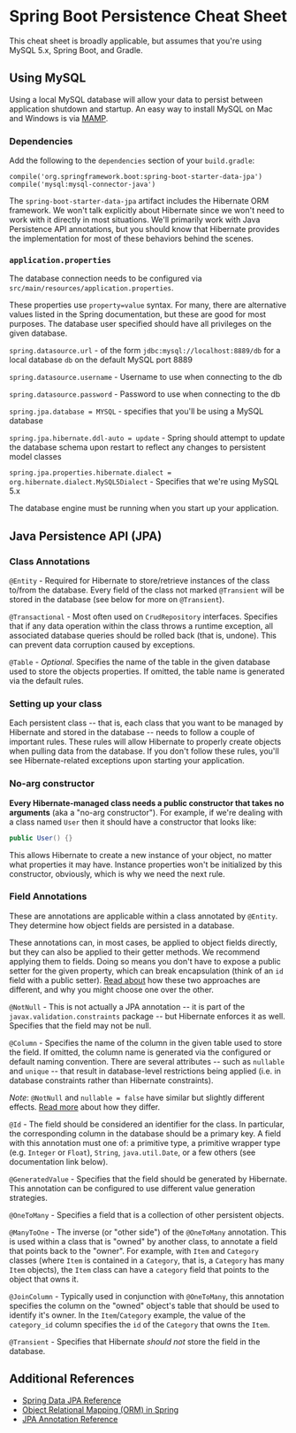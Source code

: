 # Spring Boot Persistence Cheat Sheet

This cheat sheet is broadly applicable, but assumes that you're using MySQL 5.x, Spring Boot, and Gradle.

## Using MySQL

Using a local MySQL database will allow your data to persist between application shutdown and startup. An easy way to install MySQL on Mac and Windows is via [MAMP](https://www.mamp.info/en/).

### Dependencies

Add the following to the `dependencies` section of your `build.gradle`:
```nohighlight
compile('org.springframework.boot:spring-boot-starter-data-jpa')
compile('mysql:mysql-connector-java')
```

The `spring-boot-starter-data-jpa` artifact includes the Hibernate ORM framework. We won't talk explicitly about Hibernate since we won't need to work with it directly in most situations. We'll primarily work with Java Persistence API annotations, but you should know that Hibernate provides the implementation for most of these behaviors behind the scenes.

### `application.properties`

The database connection needs to be configured via `src/main/resources/application.properties`.

These properties use `property=value` syntax. For many, there are alternative values listed in the Spring documentation, but these are good for most purposes. The database user specified should have all privileges on the given database.

`spring.datasource.url` - of the form `jdbc:mysql://localhost:8889/db` for a local database `db` on the default MySQL port 8889

`spring.datasource.username` - Username to use when connecting to the db

`spring.datasource.password` - Password to use when connecting to the db

`spring.jpa.database = MYSQL` - specifies that you'll be using a MySQL database

`spring.jpa.hibernate.ddl-auto = update` - Spring should attempt to update the database schema upon restart to reflect any changes to persistent model classes

`spring.jpa.properties.hibernate.dialect = org.hibernate.dialect.MySQL5Dialect` - Specifies that we're using MySQL 5.x

The database engine must be running when you start up your application.

## Java Persistence API (JPA)

### Class Annotations

`@Entity` - Required for Hibernate to store/retrieve instances of the class to/from the database. Every field of the class not marked `@Transient` will be stored in the database (see below for more on `@Transient`).

`@Transactional` - Most often used on `CrudRepository` interfaces. Specifies that if any data operation within the class throws a runtime exception, all associated database queries should be rolled back (that is, undone). This can prevent data corruption caused by exceptions.

`@Table` - *Optional*. Specifies the name of the table in the given database used to store the objects properties. If omitted, the table name is generated via the default rules.

### Setting up your class

Each persistent class -- that is, each class that you want to be managed by Hibernate and stored in the database -- needs to follow a couple of important rules. These rules will allow Hibernate to properly create objects when pulling data from the database. If you don't follow these rules, you'll see Hibernate-related exceptions upon starting your application.

### No-arg constructor

**Every Hibernate-managed class needs a public constructor that takes no arguments** (aka a "no-arg constructor"). For example, if we're dealing with a class named `User` then it should have a constructor that looks like:
```java
public User() {}
```
This allows Hibernate to create a new instance of your object, no matter what properties it may have. Instance properties won't be initialized by this constructor, obviously, which is why we need the next rule.

### Field Annotations

These are annotations are applicable within a class annotated by `@Entity`. They determine how object fields are persisted in a database.

These annotations can, in most cases, be applied to object fields directly, but they can also be applied to their getter methods. We recommend applying them to fields. Doing so means you don't have to expose a public setter for the given property, which can break encapsulation (think of an `id` field with a public setter). [Read about][field-vs-property] how these two approaches are different, and why you might choose one over the other.

`@NotNull` - This is not actually a JPA annotation -- it is part of the `javax.validation.constraints` package -- but Hibernate enforces it as well. Specifies that the field may not be null.

`@Column` - Specifies the name of the column in the given table used to store the field. If omitted, the column name is generated via the configured or default naming convention. There are several attributes -- such as `nullable` and `unique` -- that result in database-level restrictions being applied (i.e. in database constraints rather than Hibernate constraints).

*Note*: `@NotNull` and `nullable = false` have similar but slightly different effects. [Read more](http://stackoverflow.com/questions/7439504/confusion-notnull-vs-columnnullable-false) about how they differ.

`@Id` - The field should be considered an identifier for the class. In particular, the corresponding column in the database should be a primary key. A field with this annotation must one of: a primitive type, a primitive wrapper type (e.g. `Integer` or `Float`), `String`, `java.util.Date`, or a few others (see documentation link below).

`@GeneratedValue` - Specifies that the field should be generated by Hibernate. This annotation can be configured to use different value generation strategies.

`@OneToMany` - Specifies a field that is a collection of other persistent objects.

`@ManyToOne` - The inverse (or "other side") of the `@OneToMany` annotation. This is used within a class that is "owned" by another class, to annotate a field that points back to the "owner". For example, with `Item` and `Category` classes (where `Item` is contained in a `Category`, that is, a `Category` has many `Item` objects), the `Item` class can have a `category` field that points to the object that owns it.

`@JoinColumn` - Typically used in conjunction with `@OneToMany`, this annotation specifies the column on the "owned" object's table that should be used to identify it's owner. In the `Item`/`Category` example, the value of the `category_id` column specifies the `id` of the `Category` that owns the `Item`.

`@Transient` - Specifies that Hibernate *should not* store the field in the database.

## Additional References

- [Spring Data JPA Reference](http://docs.spring.io/spring-data/jpa/docs/current/reference/html/)
- [Object Relational Mapping (ORM) in Spring](http://docs.spring.io/spring/docs/current/spring-framework-reference/html/orm.html)
- [JPA Annotation Reference](http://www.objectdb.com/api/java/jpa/annotations)

[field-vs-property]: http://stackoverflow.com/questions/594597/hibernate-annotations-which-is-better-field-or-property-access
